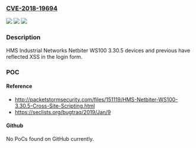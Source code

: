 ### [CVE-2018-19694](https://cve.mitre.org/cgi-bin/cvename.cgi?name=CVE-2018-19694)
![](https://img.shields.io/static/v1?label=Product&message=n%2Fa&color=blue)
![](https://img.shields.io/static/v1?label=Version&message=n%2Fa&color=blue)
![](https://img.shields.io/static/v1?label=Vulnerability&message=n%2Fa&color=brighgreen)

### Description

HMS Industrial Networks Netbiter WS100 3.30.5 devices and previous have reflected XSS in the login form.

### POC

#### Reference
- http://packetstormsecurity.com/files/151119/HMS-Netbiter-WS100-3.30.5-Cross-Site-Scripting.html
- https://seclists.org/bugtraq/2019/Jan/9

#### Github
No PoCs found on GitHub currently.

